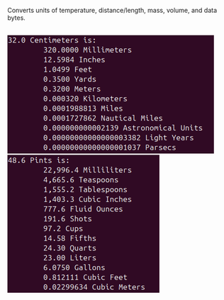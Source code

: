 Converts units of temperature, distance/length, mass, volume, and data bytes. <br> <br>

<img src="https://github.com/jonzilinsky/pictures/blob/main/units.png?raw=true">
<img src="https://github.com/jonzilinsky/pictures/blob/main/units1.png?raw=true">
